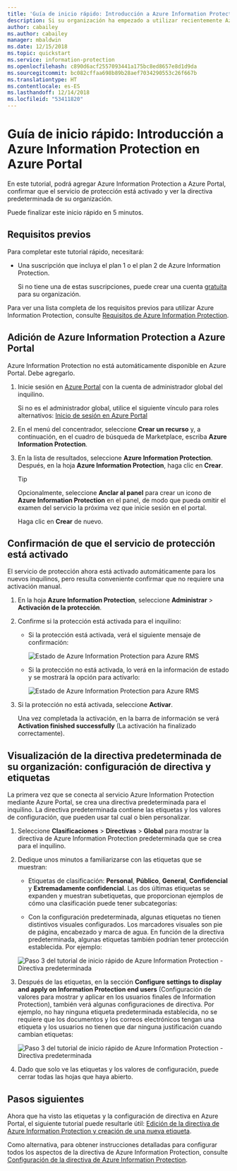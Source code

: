 ```yaml
---
title: 'Guía de inicio rápido: Introducción a Azure Information Protection en Azure Portal (AIP)'
description: Si su organización ha empezado a utilizar recientemente Azure Information Protection, empiece aquí para agregar el servicio a Azure Portal, confirmar que el servicio de protección está activado y ver la directiva.
author: cabailey
ms.author: cabailey
manager: mbaldwin
ms.date: 12/15/2018
ms.topic: quickstart
ms.service: information-protection
ms.openlocfilehash: c890d6acf2557093441a175bc8ed8657e8d1d9da
ms.sourcegitcommit: bc082cffaa698b89b28aef7034290553c26f667b
ms.translationtype: HT
ms.contentlocale: es-ES
ms.lasthandoff: 12/14/2018
ms.locfileid: "53411820"
---
```

# <a name="quickstart-get-started-with-azure-information-protection-in-the-azure-portal"></a>Guía de inicio rápido: Introducción a Azure Information Protection en Azure Portal

En este tutorial, podrá agregar Azure Information Protection a Azure Portal, confirmar que el servicio de protección está activado y ver la directiva predeterminada de su organización. 

Puede finalizar este inicio rápido en 5 minutos.

## <a name="prerequisites"></a>Requisitos previos

Para completar este tutorial rápido, necesitará:

- Una suscripción que incluya el plan 1 o el plan 2 de Azure Information Protection.
    
    Si no tiene una de estas suscripciones, puede crear una cuenta [gratuita](https://portal.office.com/Signup/Signup.aspx?OfferId=87dd2714-d452-48a0-a809-d2f58c4f68b7) para su organización.

Para ver una lista completa de los requisitos previos para utilizar Azure Information Protection, consulte [Requisitos de Azure Information Protection](requirements.md).

## <a name="add-azure-information-protection-to-the-azure-portal"></a>Adición de Azure Information Protection a Azure Portal

Azure Information Protection no está automáticamente disponible en Azure Portal. Debe agregarlo.

1. Inicie sesión en [Azure Portal](https://portal.azure.com) con la cuenta de administrador global del inquilino. 
    
    Si no es el administrador global, utilice el siguiente vínculo para roles alternativos: [Inicio de sesión en Azure Portal](configure-policy.md#signing-in-to-the-azure-portal)

2. En el menú del concentrador, seleccione **Crear un recurso** y, a continuación, en el cuadro de búsqueda de Marketplace, escriba **Azure Information Protection**. 
    
3. En la lista de resultados, seleccione **Azure Information Protection**. Después, en la hoja **Azure Information Protection**, haga clic en **Crear**.
    
    > [!TIP] 
    > Opcionalmente, seleccione **Anclar al panel** para crear un icono de **Azure Information Protection** en el panel, de modo que pueda omitir el examen del servicio la próxima vez que inicie sesión en el portal.
    
    Haga clic en **Crear** de nuevo.

## <a name="confirm-the-protection-service-is-activated"></a>Confirmación de que el servicio de protección está activado

El servicio de protección ahora está activado automáticamente para los nuevos inquilinos, pero resulta conveniente confirmar que no requiere una activación manual. 

1. En la hoja **Azure Information Protection**, seleccione **Administrar** > **Activación de la protección**.

2. Confirme si la protección está activada para el inquilino: 
    
    - Si la protección está activada, verá el siguiente mensaje de confirmación:
        
        ![Estado de Azure Information Protection para Azure RMS](./media/info-protect-azurerms-activated.png)
        
    - Si la protección no está activada, lo verá en la información de estado y se mostrará la opción para activarlo:
        
        ![Estado de Azure Information Protection para Azure RMS](./media/info-protect-azurerms-deactivated.png)

3. Si la protección no está activada, seleccione **Activar**. 

    Una vez completada la activación, en la barra de información se verá **Activation finished successfully** (La activación ha finalizado correctamente).

## <a name="view-your-organizations-default-policy---labels-and-policy-settings"></a>Visualización de la directiva predeterminada de su organización: configuración de directiva y etiquetas

La primera vez que se conecta al servicio Azure Information Protection mediante Azure Portal, se crea una directiva predeterminada para el inquilino. La directiva predeterminada contiene las etiquetas y los valores de configuración, que pueden usar tal cual o bien personalizar.

1. Seleccione **Clasificaciones** > **Directivas** > **Global** para mostrar la directiva de Azure Information Protection predeterminada que se crea para el inquilino.
    
2. Dedique unos minutos a familiarizarse con las etiquetas que se muestran:
    
    - Etiquetas de clasificación: **Personal**, **Público**, **General**, **Confidencial** y **Extremadamente confidencial**. Las dos últimas etiquetas se expanden y muestran subetiquetas, que proporcionan ejemplos de cómo una clasificación puede tener subcategorías:
    
    - Con la configuración predeterminada, algunas etiquetas no tienen distintivos visuales configurados. Los marcadores visuales son pie de página, encabezado y marca de agua. En función de la directiva predeterminada, algunas etiquetas también podrían tener protección establecida. Por ejemplo: 
    
    ![Paso 3 del tutorial de inicio rápido de Azure Information Protection - Directiva predeterminada](./media/info-protect-policy-default-labelsv2.png)
    
3. Después de las etiquetas, en la sección **Configure settings to display and apply on Information Protection end users** (Configuración de valores para mostrar y aplicar en los usuarios finales de Information Protection), también verá algunas configuraciones de directiva. Por ejemplo, no hay ninguna etiqueta predeterminada establecida, no se requiere que los documentos y los correos electrónicos tengan una etiqueta y los usuarios no tienen que dar ninguna justificación cuando cambian etiquetas:
    
    ![Paso 3 del tutorial de inicio rápido de Azure Information Protection - Directiva predeterminada](./media/info-protect-policy-default-settings-quickstart.png) 

4. Dado que solo ve las etiquetas y los valores de configuración, puede cerrar todas las hojas que haya abierto.

## <a name="next-steps"></a>Pasos siguientes

Ahora que ha visto las etiquetas y la configuración de directiva en Azure Portal, el siguiente tutorial puede resultarle útil: [Edición de la directiva de Azure Information Protection y creación de una nueva etiqueta](infoprotect-quick-start-tutorial.md).

Como alternativa, para obtener instrucciones detalladas para configurar todos los aspectos de la directiva de Azure Information Protection, consulte [Configuración de la directiva de Azure Information Protection](configure-policy.md).

